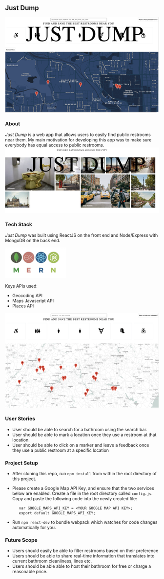 ## Just Dump
![first_page](./assets/thirdpage.png)
### About
*Just Dump* is a web app that allows users to easily find public restrooms near them. My main motivation for developing this app was to make sure everybody has equal access to public restrooms.
![second_page](./assets/fourthpage.png)

### Tech Stack
*Just Dump* was built using ReactJS on the front end and Node/Express with MongoDB on the back end.

<img src="./assets/mernstack.png" alt="drawing" width="200"/>


Keys APIs used:
* Geocoding API
* Maps Javascript API
* Places API

![fifthpage](./assets/fifthpage.png)


### User Stories
* User should be able to search for a bathroom using the search bar.
* User should be able to mark a location once they use a restroom at that location.
* User should be able to click on a marker and leave a feedback once they use a public restroom at a specific location

### Project Setup
* After cloning this repo, run ```npm install``` from within the root directory of this project.
* Please create a Google Map API Key, and ensure that the two services below are enabled. Create a file in the root directory called ```config.js```. Copy and paste the following code into the newly created file:

         var GOOGLE_MAPS_API_KEY = <YOUR GOOGLE MAP API KEY>;
         export default GOOGLE_MAPS_API_KEY;

* Run ```npm react-dev``` to bundle webpack which watches for code changes automatically for you.

### Future Scope

* Users should easily be able to filter restrooms based on their preference
* Users should be able to share real-time information that translates into current bathroom cleanliness, lines etc.
* Users should be able able to host their bathroom for free or charge a reasonable price.

